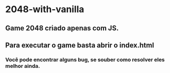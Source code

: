 # 2048-with-vanilla

## Game 2048 criado apenas com JS.
## Para executar o game basta abrir o index.html

### Você pode encontrar alguns bug, se souber como resolver eles melhor ainda.

